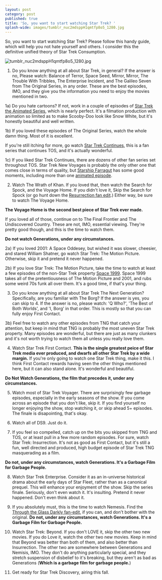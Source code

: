 ```yaml
---
layout: post
category: post
published: true
title: 'So, you want to start watching Star Trek? '
splash-wide: images/tumblr_nuc2mdsppH1qmtfp8o5_1280.jpg
---
```

So, you want to start watching Star Trek? Please follow this handy guide, which will help you not hate yourself and others. I consider this the definitive unified theory of Star Trek Consumption. 

![tumblr_nuc2mdsppH1qmtfp8o5_1280.jpg]({{site.baseurl}}/images/tumblr_nuc2mdsppH1qmtfp8o5_1280.jpg)

1) Do you know anything at all about Star Trek, in general? If the answer is no, Please watch: Balance of Terror, Space Seed, Mirror, Mirror, The Trouble With Tribbles, The Enterprise Incident, and The Galileo Seven from The Original Series, in any order. These are the best episodes, IMO, and they give you the information you need to enjoy the movies mentioned in two. 

1a) Do you hate cartoons? If not, work in a couple of episodes of [Star Trek the Animated Series](https://www.youtube.com/watch?v=VVpRv6rC8RY), which is nearly perfect. It's a filmation production with animation so limited as to make Scooby-Doo look like Snow White, but it's honestly beautiful and well written. 

1b) If you loved these episodes of The Original Series, watch the whole damn thing. Most of it is excellent. 

If you're still itching for more, go watch [Star Trek Continues](https://www.youtube.com/user/StarTrekContinues), this is a fan series that continues TOS, and it's actually wonderful.

1c) If you liked Star Trek Continues, there are dozens of other fan series set throughout TOS. Star Trek New Voyages is probably the only other one that comes close in terms of quality, but [Starship Farragut](https://www.youtube.com/watch?v=-ZpVMDJrT20) has some good moments, including more than one [animated episode](http://ajroach42.github.io/starship-farragut-the-animated-episodes/).

2) Watch The Wrath of Khan. If you loved that, then watch the Search for Spock, and the Voyage Home. If you didn't love it, Skip the Search for Spock (or go hunt down the [Resurrection fan edit](https://ifdb.fanedit.org/star-trek-resurrection/).) Either way, be sure to watch The Voyage Home. 

**The Voyage Home is the second best piece of Star Trek ever made.**

If you loved all of those, continue on to The Final Frontier and The Undiscovered Country. These are not, IMO, essential viewing. They're pretty good though, and this is the time to watch them. 

**Do not watch Generations, under any circumstances.** 

2a) If you loved 2001: A Space Oddesey, but wished it was slower, cheesier, and stared William Shatner, go watch Star Trek: The Motion Picture. Otherwise, skip it and pretend it never happened. 

2b) If you love Star Trek: The Motion Picture, take the time to watch at least a few episodes of the non-Star Trek property [Space 1999](https://www.youtube.com/watch?v=redO-zdQjbs). Space 1999 takes all of the pretentiousness of The Motion Picture and 2001, and rubs some weird 70s funk all over them. It's a good time, if that's your thing. 

3) Do you know anything at all about Star Trek The Next Generation? Specifically, are you familiar with The Borg? If the answer is yes, you can skip to 4. If the answer is no, please watch: 'Q Who?', 'The Best of Both Worlds', and 'I, Borg' in that order. This is mostly so that you can fully enjoy First Contact. 

3b) Feel free to watch any other episodes from TNG that catch your attention, but keep in mind that TNG is probably the most uneven Star Trek property. Many episodes are wonderful, but there are just as many clunkers and it's not worth trying to watch them all unless you really love them.

4) Watch Star Trek First Contact. **This is the single greatest peice of Star Trek media ever produced, and dwarfs all other Star Trek by a wide margin.** If you're only going to watch one Star Trek thing, make it this. I think First Contact rewards having seen the other things mentioned here, but it can also stand alone. It's wonderful and beautiful. 

**Do Not Watch Generations, the film that precedes it, under any circumstances.** 

5) Watch most of Star Trek Voyager. There are surprisingly few garbage episodes, especially in the early seasons of the show. If you come across an episode that you don't like, skip it. If you find yourself no longer enjoying the show, stop watching it, or skip ahead 5+ episodes. The finale is disapointing, that's okay. 

6) Watch all of DS9. Just do it. 

7) If you feel so compelled, catch up on the bits you skipped from TNG and TOS, or at least pull in a few more random episodes. For sure, watch Star Trek: Insurrection. It's not as good as First Contact, but it's still a fun, well directed and produced, high budget episode of Star Trek TNG masquerading as a film.  

**Do not, under any circumstances, watch Generations. It's a Garbage Film for Garbage People.**

8) Watch Star Trek Enterprise. Consider it as an in-universe historical drama about the early days of Star Fleet, rather than as a canonical prequel. This will enhance your enjoyment of the show. Skip the series finale. Seriously, don't even watch it. It's insulting. Pretend it never happened. Don't even think about it. 

9) If you absolutely must, this is the time to watch Nemesis. Find the [Through the Glass Darkly fan-edit](https://ifdb.fanedit.org/star-trek-through-a-glass-darkly/), if you can, and don't bother with the original. **Do not, under any circumstances, watch Generations. It's a Garbage Film for Garbage People.**

10) Watch Star Trek: Beyond. If you don't LOVE it, skip the other two new movies. If you do Love it, watch the other two new movies. Keep in mind that Beyond was better than both of them, and also better than Insurrection. The other two are somewhere between Generations and Nemisis, IMO. They don't do anything particularly special, and they stretch suspension of disbelief to it's breaking, but they aren't as bad as Generations (**Which is a garbage film for garbage people.**) 

11) Get ready for Star Trek Discovery, airing this fall.
